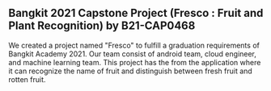 ## Bangkit 2021 Capstone Project (Fresco : Fruit and Plant Recognition) by B21-CAP0468

We created a project named "Fresco" to fulfill a graduation requirements of Bangkit Academy 2021. Our team consist of android team, cloud engineer, and machine learning team.
This project has the from the application where it can recognize the name of fruit and distinguish between fresh fruit and rotten fruit.
